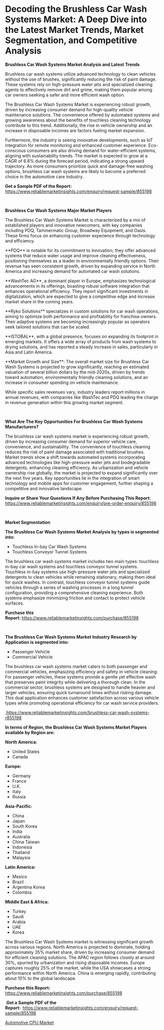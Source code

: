 <p><h1>Decoding the Brushless Car Wash Systems Market: A Deep Dive into the Latest Market Trends, Market Segmentation, and Competitive Analysis</h1></p><p><strong>Brushless Car Wash Systems Market Analysis and Latest Trends</strong></p>
<p><p>Brushless car wash systems utilize advanced technology to clean vehicles without the use of brushes, significantly reducing the risk of paint damage. These systems rely on high-pressure water jets and specialized cleaning agents to effectively remove dirt and grime, making them popular among car owners seeking a safer and more efficient wash option.</p><p>The Brushless Car Wash Systems Market is experiencing robust growth, driven by increasing consumer demand for high-quality vehicle maintenance solutions. The convenience offered by automated systems and growing awareness about the benefits of touchless cleaning technology contribute to this trend. Additionally, the rise in vehicle ownership and an increase in disposable incomes are factors fueling market expansion.</p><p>Furthermore, the industry is seeing innovative developments, such as IoT integration for remote monitoring and enhanced customer experience. Eco-conscious consumers are also driving demand for water-efficient systems, aligning with sustainability trends. The market is expected to grow at a CAGR of 6.8% during the forecast period, indicating a strong upward trajectory. As more consumers prioritize quick and damage-free washing options, brushless car wash systems are likely to become a preferred choice in the automotive care industry.</p></p>
<p><strong>Get a Sample PDF of the Report:&nbsp;</strong> <a href="https://www.reliablemarketinsights.com/enquiry/request-sample/855198?utm_campaign=3031&utm_medium=2&utm_source=Github&utm_content=ia&utm_term=30032025&utm_id=brushless-car-wash-systems">https://www.reliablemarketinsights.com/enquiry/request-sample/855198</a></p>
<p>&nbsp;</p>
<p><strong>Brushless Car Wash Systems Major Market Players</strong></p>
<p><p>The Brushless Car Wash Systems Market is characterized by a mix of established players and innovative newcomers, with key companies including PDQ, Tammermatic Group, Broadway Equipment, and Oasis. These firms focus on enhancing customer experience through technology and efficiency.</p><p>**PDQ** is notable for its commitment to innovation; they offer advanced systems that reduce water usage and improve cleaning effectiveness, positioning themselves as a leader in environmentally friendly options. Their revenue has seen consistent growth, driven by expanding service in North America and increasing demand for automated car wash solutions.</p><p>**WashTec AG**, a dominant player in Europe, emphasizes technological advancements in its offerings, boasting robust software integration that enhances operational efficiency. They report significant investments in digitalization, which are expected to give a competitive edge and increase market share in the coming years.</p><p>**Ryko Solutions** specializes in custom solutions for car wash operations, aiming to optimize both performance and profitability for franchise owners. Their adaptive systems are becoming increasingly popular as operators seek tailored solutions that can be scaled.</p><p>**ISTOBAL**, with a global presence, focuses on expanding its footprint in emerging markets. It offers a wide array of products from wash systems to drying solutions, and has reported a steady increase in sales, particularly in Asia and Latin America.</p><p>**Market Growth and Size**: The overall market size for Brushless Car Wash Systems is projected to grow significantly, reaching an estimated valuation of several billion dollars by the mid-2020s, driven by trends toward automation, environmentally friendly cleaning solutions, and an increase in consumer spending on vehicle maintenance. </p><p>While specific sales revenues vary, industry leaders report millions in annual revenues, with companies like WashTec and PDQ leading the charge in revenue generation within this growing market segment.</p></p>
<p>&nbsp;</p>
<p><strong>What Are The Key Opportunities For Brushless Car Wash Systems Manufacturers?</strong></p>
<p><p>The brushless car wash systems market is experiencing robust growth, driven by increasing consumer demand for superior vehicle care, convenience, and sustainability. The convenience of touchless cleaning reduces the risk of paint damage associated with traditional brushes. Market trends show a shift towards automated systems incorporating advanced technologies like high-pressure water jets and biodegradable detergents, enhancing cleaning efficiency. As urbanization and vehicle ownership rise globally, the market is projected to expand significantly over the next five years. Key opportunities lie in the integration of smart technology and mobile apps for customer engagement, further shaping a competitive and innovative landscape.</p></p>
<p><strong>Inquire or Share Your Questions If Any Before Purchasing This Report:</strong> <a href="https://www.reliablemarketinsights.com/enquiry/pre-order-enquiry/855198?utm_campaign=3031&utm_medium=2&utm_source=Github&utm_content=ia&utm_term=30032025&utm_id=brushless-car-wash-systems">https://www.reliablemarketinsights.com/enquiry/pre-order-enquiry/855198</a></p>
<p>&nbsp;</p>
<p><strong>Market Segmentation</strong></p>
<p><strong>The Brushless Car Wash Systems Market Analysis by types is segmented into:</strong></p>
<p><ul><li>Touchless In-bay Car Wash Systems</li><li>Touchless Conveyor Tunnel Systems</li></ul></p>
<p><p>The brushless car wash systems market includes two main types: touchless in-bay car wash systems and touchless conveyor tunnel systems. Touchless in-bay systems use high-pressure water jets and specialized detergents to clean vehicles while remaining stationary, making them ideal for quick washes. In contrast, touchless conveyor tunnel systems guide vehicles through a series of washing processes in a long tunnel configuration, providing a comprehensive cleaning experience. Both systems emphasize minimizing friction and contact to protect vehicle surfaces.</p></p>
<p><strong>Purchase this Report:&nbsp;</strong><a href="https://www.reliablemarketinsights.com/purchase/855198?utm_campaign=3031&utm_medium=2&utm_source=Github&utm_content=ia&utm_term=30032025&utm_id=brushless-car-wash-systems">https://www.reliablemarketinsights.com/purchase/855198</a></p>
<p>&nbsp;</p>
<p><strong>The Brushless Car Wash Systems Market Industry Research by Application is segmented into:</strong></p>
<p><ul><li>Passenger Vehicle</li><li>Commercial Vehicle</li></ul></p>
<p><p>The brushless car wash systems market caters to both passenger and commercial vehicles, emphasizing efficiency and safety in vehicle cleaning. For passenger vehicles, these systems provide a gentle yet effective wash that preserves paint integrity while delivering a thorough clean. In the commercial sector, brushless systems are designed to handle heavier and larger vehicles, ensuring quick turnaround times without risking damage. This dual application enhances customer satisfaction across various vehicle types while promoting operational efficiency for car wash service providers.</p></p>
<p><a href="https://www.reliablemarketinsights.com/brushless-car-wash-systems-r855198?utm_campaign=3031&utm_medium=2&utm_source=Github&utm_content=ia&utm_term=30032025&utm_id=brushless-car-wash-systems">&nbsp;https://www.reliablemarketinsights.com/brushless-car-wash-systems-r855198</a></p>
<p><strong>In terms of Region, the Brushless Car Wash Systems Market Players available by Region are:</strong></p>
<p>
    <p> <strong> North America: </strong>
        <ul>
            <li>United States</li>
            <li>Canada</li>
        </ul>
        </p> 
    <p> <strong> Europe: </strong>
        <ul>
            <li>Germany</li>
            <li>France</li>
            <li>U.K.</li>
            <li>Italy</li>
            <li>Russia</li>
        </ul>
        </p> 
    <p> <strong> Asia-Pacific: </strong>
        <ul>
            <li>China</li>
            <li>Japan</li>
            <li>South Korea</li>
            <li>India</li>
            <li>Australia</li>
            <li>China Taiwan</li>
            <li>Indonesia</li>
            <li>Thailand</li>
            <li>Malaysia</li>
        </ul>
        </p> 
    <p> <strong> Latin America: </strong>
        <ul>
            <li>Mexico</li>
            <li>Brazil</li>
            <li>Argentina Korea</li>
            <li>Colombia</li>
        </ul>
        </p> 
    <p> <strong> Middle East & Africa: </strong>
        <ul>
            <li>Turkey</li>
            <li>Saudi</li>
            <li>Arabia</li>
            <li>UAE</li>
            <li>Korea</li>
        </ul>
    </p>
    </p>
<p><p>The Brushless Car Wash Systems market is witnessing significant growth across various regions. North America is projected to dominate, holding approximately 35% market share, driven by increasing consumer demand for efficient cleaning solutions. The APAC region follows closely at around 30%, spurred by urbanization and rising disposable incomes. Europe captures roughly 25% of the market, while the USA showcases a strong performance within North America. China is emerging rapidly, contributing about 10% to the global landscape.</p></p>
<p><strong>Purchase this Report: </strong><a href="https://www.reliablemarketinsights.com/purchase/855198?utm_campaign=3031&utm_medium=2&utm_source=Github&utm_content=ia&utm_term=30032025&utm_id=brushless-car-wash-systems">https://www.reliablemarketinsights.com/purchase/855198</a></p>
<p>&nbsp;<strong>Get a Sample PDF of the Report:&nbsp;&nbsp;</strong><a href="https://www.reliablemarketinsights.com/enquiry/request-sample/855198?utm_campaign=3031&utm_medium=2&utm_source=Github&utm_content=ia&utm_term=30032025&utm_id=brushless-car-wash-systems">https://www.reliablemarketinsights.com/enquiry/request-sample/855198</a></p>
<p><strong></strong></p>
<p><p><a href="https://github.com/lynlynyusay/Market-Research-Report-List-1/blob/main/automotive-cpu-market.md?utm_campaign=3031&utm_medium=2&utm_source=Github&utm_content=ia&utm_term=30032025&utm_id=brushless-car-wash-systems">Automotive CPU Market</a></p></p>
